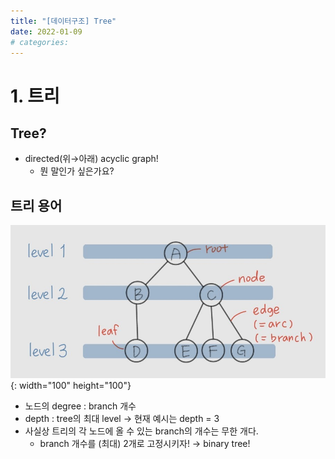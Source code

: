 ```yaml
---
title: "[데이터구조] Tree"
date: 2022-01-09
# categories: 
---
```


# 1. 트리

## Tree?
- directed(위→아래) acyclic graph!
    - 뭔 말인가 싶은가요?

## 트리 용어
![1.jpg](/assets/images/posts/2022-01-09/1.jpg){: width="100" height="100"}

* 노드의 degree : branch 개수
* depth : tree의 최대 level → 현재 예시는 depth = 3
* 사실상 트리의 각 노드에 올 수 있는 branch의 개수는 무한 개다.
    * branch 개수를 (최대) 2개로 고정시키자! → binary tree!